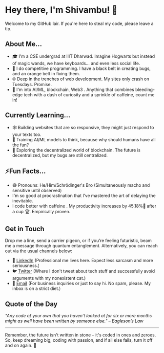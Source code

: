 # Hey there, I'm Shivambu! 👋

Welcome to my GitHub lair. If you're here to steal my code, please leave a tip.

## About Me...
- 🎓 I'm a CSE undergrad at IIIT Dharwad. Imagine Hogwarts but instead of magic wands, we have keyboards... and even less social life.
- 🥷 I do competitive programming. I have a black belt in creating bugs, and an orange belt in fixing them.
- 🌐 Deep in the trenches of web development. My sites only crash on Tuesdays. Promise.
- 🤖 I'm into AI/ML, blockchain, Web3 . Anything that combines bleeding-edge tech with a dash of curiosity and a sprinkle of caffeine, count me in!

## Currently Learning...
- 🕸️ Building websites that are so responsive, they might just respond to your texts too.
- 🧠 Training AI/ML models to think, because why should humans have all the fun?
- 🔗 Exploring the decentralized world of blockchain. The future is decentralized, but my bugs are still centralized.

## ⚡Fun Facts...
- 😄 Pronouns: He/Him/Schrödinger's Bro (Simultaneously macho and sensitive until observed)
-  I'm so good at procrastination that I've mastered the art of delaying the inevitable.
-  I code better with caffeine . My productivity increases by 45.18%🏏 after a cup 🏆. Empirically proven. 

## Get in Touch
Drop me a line, send a carrier pigeon, or if you're feeling futuristic, beam me a message through quantum entanglement. Alternatively, you can reach out via the usual channels below:
- 💼 [LinkedIn](https://www.linkedin.com/in/shivambu108) (Professional me lives here. Expect less sarcasm and more seriousness.)
- 🐦 [Twitter](https://x.com/shivambu_108) (Where I don't tweet about tech stuff and successfully avoid arguments with my nonexistent cat.)
- 📧 [Email](mailto:shivambu321@gmail.com) (For business inquiries or just to say hi. No spam, please. My inbox is on a strict diet.)

## Quote of the Day
_"Any code of your own that you haven’t looked at for six or more months might as well have been written by someone else." – Eagleson’s Law_

---

Remember, the future isn't written in stone – it's coded in ones and zeroes. So, keep dreaming big, coding with passion, and if all else fails, turn it off and on again. 🚀
